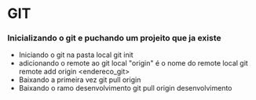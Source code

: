 #       GIT

###     Inicializando o git e puchando um projeito que ja existe
*   Iniciando o git na pasta local 
        git init
*   adicionando o remote ao git local "origin" é o nome do remote local
        git remote add origin <endereco_git>
*   Baixando a primeira vez
        git pull origin 
*   Baixando o ramo desenvolvimento
        git pull origin desenvolvimento

